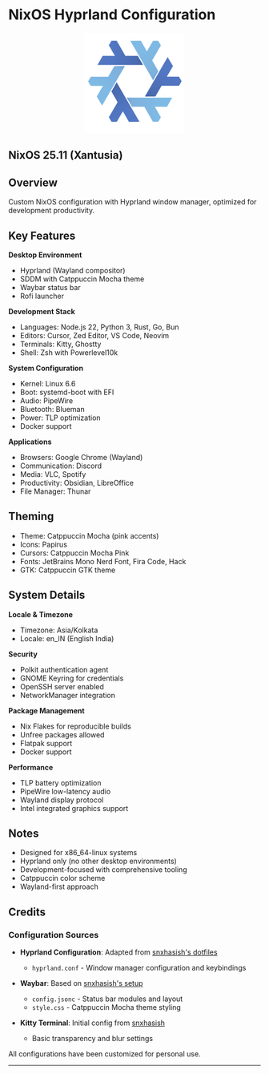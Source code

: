 # NixOS Hyprland Configuration

<div align="center">
  <img src="Nixos-logo.png" alt="NixOS Logo" width="200"/>
</div>

## NixOS 25.11 (Xantusia)

## Overview

Custom NixOS configuration with Hyprland window manager, optimized for development productivity.

## Key Features

**Desktop Environment**
- Hyprland (Wayland compositor)
- SDDM with Catppuccin Mocha theme
- Waybar status bar
- Rofi launcher

**Development Stack**
- Languages: Node.js 22, Python 3, Rust, Go, Bun
- Editors: Cursor, Zed Editor, VS Code, Neovim
- Terminals: Kitty, Ghostty
- Shell: Zsh with Powerlevel10k

**System Configuration**
- Kernel: Linux 6.6
- Boot: systemd-boot with EFI
- Audio: PipeWire
- Bluetooth: Blueman
- Power: TLP optimization
- Docker support

**Applications**
- Browsers: Google Chrome (Wayland)
- Communication: Discord
- Media: VLC, Spotify
- Productivity: Obsidian, LibreOffice
- File Manager: Thunar

## Theming

- Theme: Catppuccin Mocha (pink accents)
- Icons: Papirus
- Cursors: Catppuccin Mocha Pink
- Fonts: JetBrains Mono Nerd Font, Fira Code, Hack
- GTK: Catppuccin GTK theme

## System Details

**Locale & Timezone**
- Timezone: Asia/Kolkata
- Locale: en_IN (English India)

**Security**
- Polkit authentication agent
- GNOME Keyring for credentials
- OpenSSH server enabled
- NetworkManager integration

**Package Management**
- Nix Flakes for reproducible builds
- Unfree packages allowed
- Flatpak support
- Docker support

**Performance**
- TLP battery optimization
- PipeWire low-latency audio
- Wayland display protocol
- Intel integrated graphics support

## Notes

- Designed for x86_64-linux systems
- Hyprland only (no other desktop environments)
- Development-focused with comprehensive tooling
- Catppuccin color scheme
- Wayland-first approach

## Credits

### Configuration Sources
- **Hyprland Configuration**: Adapted from [snxhasish's dotfiles](https://github.com/snxhasish/nixos-dotfiles)
  - `hyprland.conf` - Window manager configuration and keybindings
  
- **Waybar**: Based on [snxhasish's setup](https://github.com/snxhasish/nixos-dotfiles)
  - `config.jsonc` - Status bar modules and layout
  - `style.css` - Catppuccin Mocha theme styling
  
- **Kitty Terminal**: Initial config from [snxhasish](https://github.com/snxhasish/nixos-dotfiles)
  - Basic transparency and blur settings

All configurations have been customized for personal use.

---


